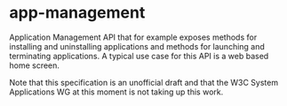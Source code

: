 app-management
==============

Application Management API that for example exposes methods for installing and uninstalling applications and methods for launching and terminating applications. A typical use case for this API is a web based home screen. 

Note that this specification is an unofficial draft and that the W3C System Applications WG at this moment is not taking up this work.
